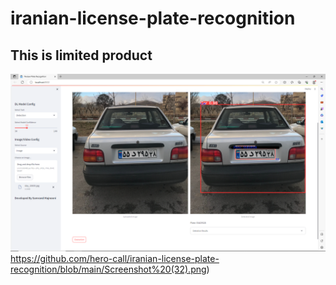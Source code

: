 # iranian-license-plate-recognition
## This is limited product
![review of web application](https://github.com/hero-call/iranian-license-plate-recognition/blob/main/Screenshot%20(32).png)https://github.com/hero-call/iranian-license-plate-recognition/blob/main/Screenshot%20(32).png)
